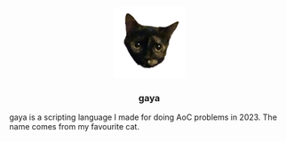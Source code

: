 <p align="center">
  <img src="./assets/logo/logo_128x128.png" alt="logo" />
</p>
<h3 align="center">gaya</h3>

gaya is a scripting language I made for doing AoC problems in 2023.
The name comes from my favourite cat.
